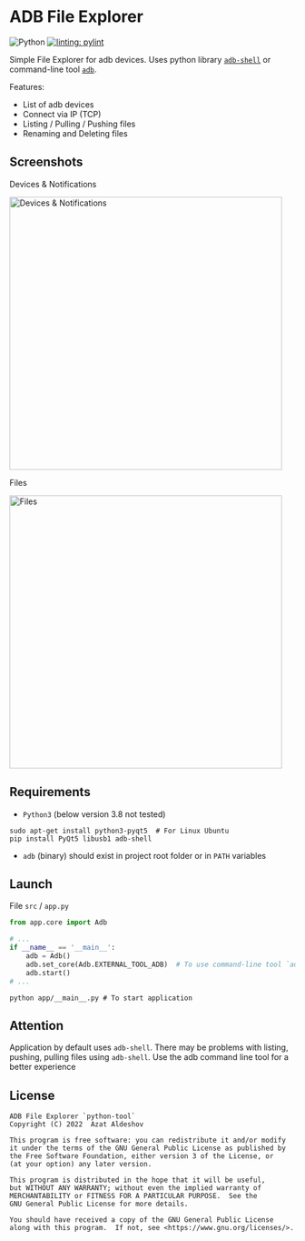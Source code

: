 # ADB File Explorer

![Python](https://img.shields.io/badge/python-3670A0?style=for-the-badge&logo=python&logoColor=ffdd54)
[![linting: pylint](https://img.shields.io/badge/linting-pylint-yellowgreen)](https://github.com/PyCQA/pylint)

Simple File Explorer for adb devices. Uses python library [`adb-shell`](https://github.com/JeffLIrion/adb_shell) or command-line tool [`adb`](https://developer.android.com/studio/command-line/adb).

Features:

* List of adb devices
* Connect via IP (TCP)
* Listing / Pulling / Pushing files
* Renaming and Deleting files

## Screenshots

Devices & Notifications

<img src="https://user-images.githubusercontent.com/47108137/159409583-a2106cb3-e39c-4d29-9226-e44daadaec72.png" width="480" alt="Devices & Notifications">

Files

<img src="https://user-images.githubusercontent.com/47108137/159409633-98662fda-b919-4b3a-ac39-230534a5a839.png" width="480" alt="Files">

## Requirements

* `Python3` (below version 3.8 not tested)
```shell
sudo apt-get install python3-pyqt5  # For Linux Ubuntu
pip install PyQt5 libusb1 adb-shell
```
* `adb` (binary) should exist in project root folder or in `PATH` variables

## Launch

File `src` / `app.py`

```python
from app.core import Adb

# ...
if __name__ == '__main__':
    adb = Adb()
    adb.set_core(Adb.EXTERNAL_TOOL_ADB)  # To use command-line tool `adb`
    adb.start()
# ...
```

```shell
python app/__main__.py # To start application
```

## Attention

Application by default uses `adb-shell`.
There may be problems with listing, pushing, pulling files using `adb-shell`.
Use the adb command line tool for a better experience

## License

```
ADB File Explorer `python-tool`
Copyright (C) 2022  Azat Aldeshov

This program is free software: you can redistribute it and/or modify
it under the terms of the GNU General Public License as published by
the Free Software Foundation, either version 3 of the License, or
(at your option) any later version.

This program is distributed in the hope that it will be useful,
but WITHOUT ANY WARRANTY; without even the implied warranty of
MERCHANTABILITY or FITNESS FOR A PARTICULAR PURPOSE.  See the
GNU General Public License for more details.

You should have received a copy of the GNU General Public License
along with this program.  If not, see <https://www.gnu.org/licenses/>.
```
